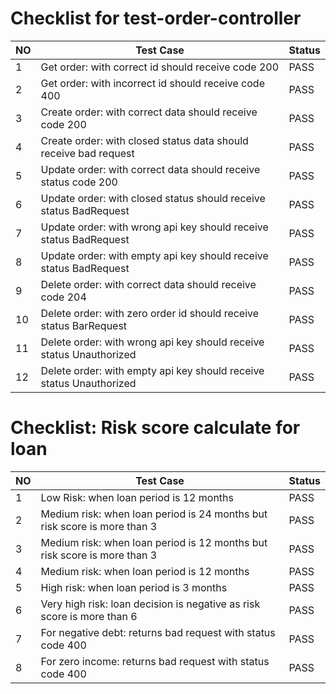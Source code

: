 # Checklist for test-order-controller

| NO | Test Case                                                           | Status |
|----|---------------------------------------------------------------------|--------|
| 1  | Get order: with correct id should receive code 200                  | PASS   |
| 2  | Get order: with incorrect id should receive code 400                | PASS   |
| 3  | Create order: with correct data should receive code 200             | PASS   |
| 4  | Create order: with closed status data should receive bad request    | PASS   |
| 5  | Update order: with correct data should receive status code 200      | PASS   |
| 6  | Update order: with closed status should receive status BadRequest   | PASS   |
| 7  | Update order: with wrong api key should receive status BadRequest   | PASS   |
| 8  | Update order: with empty api key should receive status BadRequest   | PASS   |
| 9  | Delete order: with correct data should receive code 204             | PASS   |
| 10 | Delete order: with zero order id should receive status BarRequest   | PASS   |
| 11 | Delete order: with wrong api key should receive status Unauthorized | PASS   |
| 12 | Delete order: with empty api key should receive status Unauthorized | PASS   |

# Checklist: Risk score calculate for loan

| NO | Test Case                                                                | Status |
|----|--------------------------------------------------------------------------|--------|
| 1  | Low Risk: when loan period is 12 months                                  | PASS   |
| 2  | Medium risk: when loan period is 24 months but risk score is more than 3 | PASS   |
| 3  | Medium risk: when loan period is 12 months but risk score is more than 3 | PASS   |
| 4  | Medium risk: when loan period is 12 months                               | PASS   |
| 5  | High risk: when loan period is 3 months                                  | PASS   |
| 6  | Very high risk: loan decision is negative as risk score is more than 6   | PASS   |
| 7  | For negative debt: returns bad request with status code 400              | PASS   |
| 8  | For zero income: returns bad request with status code 400                | PASS   |